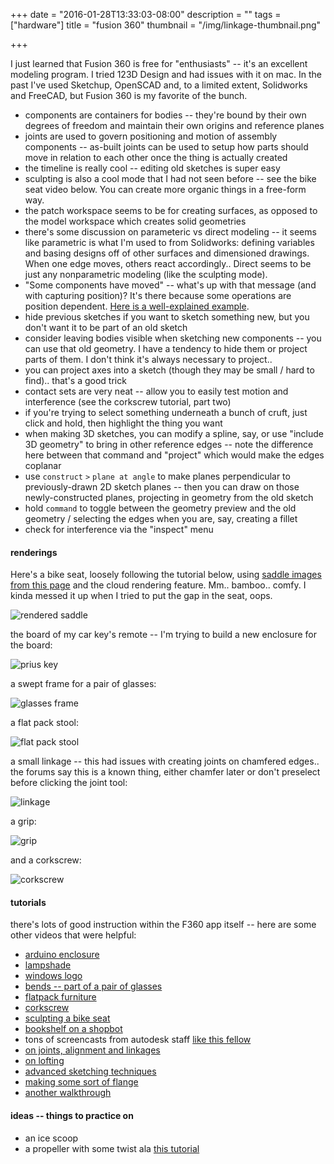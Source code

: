 +++
date = "2016-01-28T13:33:03-08:00"
description = ""
tags = ["hardware"]
title = "fusion 360"
thumbnail = "/img/linkage-thumbnail.png"

+++

I just learned that Fusion 360 is free for "enthusiasts" --
it's an excellent modeling program.
I tried 123D Design and had issues with it on mac.
In the past I've used Sketchup, OpenSCAD and, to a limited extent, Solidworks and FreeCAD,
but Fusion 360 is my favorite of the bunch.

<!--more-->

* components are containers for bodies -- they're bound by their own degrees of freedom
and maintain their own origins and reference planes
* joints are used to govern positioning and motion of assembly components --
as-built joints can be used to setup how parts should move in relation to each other
once the thing is actually created
* the timeline is really cool -- editing old sketches is super easy
* sculpting is also a cool mode that I had not seen before --
see the bike seat video below.  You can create more organic things in a free-form way.
* the patch workspace seems to be for creating surfaces,
as opposed to the model workspace which creates solid geometries
* there's some discussion on parameteric vs direct modeling --
it seems like parametric is what I'm used to from Solidworks:
defining variables and basing designs off of other surfaces and dimensioned drawings.
When one edge moves, others react accordingly..
Direct seems to be just any nonparametric modeling (like the sculpting mode).
* "Some components have moved" -- what's up with that message (and with capturing position)?
It's there because some operations are position dependent.
[Here is a well-explained example](http://goo.gl/52EGCk).
* hide previous sketches if you want to sketch something new,
but you don't want it to be part of an old sketch
* consider leaving bodies visible when sketching new components --
you can use that old geometry.  I have a tendency to hide them or project parts of them.
I don't think it's always necessary to project..
* you can project axes into a sketch (though they may be small / hard to find).. that's a good trick
* contact sets are very neat -- allow you to easily test motion and interference
(see the corkscrew tutorial, part two)
* if you're trying to select something underneath a bunch of cruft,
just click and hold, then highlight the thing you want
* when making 3D sketches, you can modify a spline, say,
or use "include 3D geometry" to bring in other reference edges --
note the difference here between that command and "project" which would make the edges coplanar
* use `construct` `>` `plane at angle` to make planes perpendicular
to previously-drawn 2D sketch planes -- then you can draw on those newly-constructed planes,
projecting in geometry from the old sketch
* hold `command` to toggle between the geometry preview and
the old geometry / selecting the edges when you are, say, creating a fillet
* check for interference via the "inspect" menu


#### renderings
Here's a bike seat, loosely following the tutorial below,
using [saddle images from this page](http://design-real.com/saddle/) and
the cloud rendering feature.  Mm.. bamboo.. comfy.
I kinda messed it up when I tried to put the gap in the seat, oops.

![rendered saddle](/img/rendered-saddle.png)

the board of my car key's remote -- I'm trying to build a new enclosure for the board:

![prius key](/img/prius-key.png)

a swept frame for a pair of glasses:

![glasses frame](/img/glasses-frame.png)

a flat pack stool:

![flat pack stool](/img/flat-pack-stool.png)

a small linkage -- this had issues with creating joints on chamfered edges..
the forums say this is a known thing, either chamfer later
or don't preselect before clicking the joint tool:

![linkage](/img/linkage.png)

a grip:

![grip](/img/grip.png)

and a corkscrew:

![corkscrew](/img/corkscrew.png)



#### tutorials
there's lots of good instruction within the F360 app itself --
here are some other videos that were helpful:

* [arduino enclosure](https://www.youtube.com/watch?v=E0bhdr84FNU)
* [lampshade](https://www.youtube.com/watch?v=3PnKBSOulwo)
* [windows logo](https://www.youtube.com/watch?v=DAckUNX0b4g)
* [bends -- part of a pair of glasses](https://www.youtube.com/watch?v=hicToIPxYJI)
* [flatpack furniture](https://www.youtube.com/watch?v=DHrP1MunhFw)
* [corkscrew](https://www.youtube.com/watch?v=narfcnqf-DY)
* [sculpting a bike seat](https://www.youtube.com/watch?v=SqCgsphPYO4)
* [bookshelf on a shopbot](https://www.youtube.com/watch?v=VZU_Jpyyc5M)
* tons of screencasts from autodesk staff [like this fellow](https://knowledge.autodesk.com/profile/LXMBRRH7985TU/screencasts)
* [on joints, alignment and linkages](https://www.youtube.com/watch?v=LN4bvjfxQ4c)
* [on lofting](https://www.youtube.com/watch?v=fXQ28AVaMh0)
* [advanced sketching techniques](https://www.youtube.com/watch?v=Dfxm8irfEhc)
* [making some sort of flange](https://www.youtube.com/watch?v=tu-Sg47RxMo)
* [another walkthrough](https://www.youtube.com/watch?v=VbSkwvZyU_0)


#### ideas -- things to practice on
* an ice scoop
* a propeller with some twist ala [this tutorial](https://goo.gl/vlE2tt)
